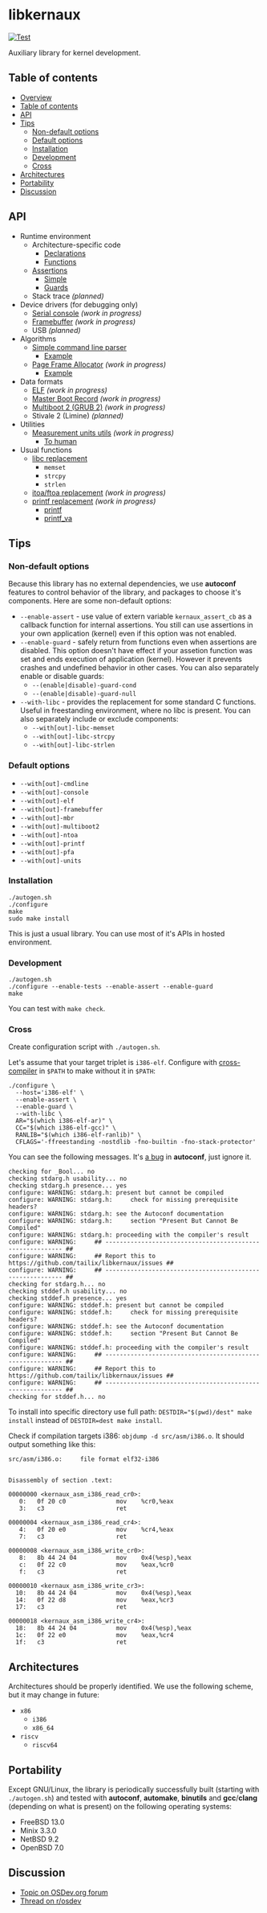 libkernaux
==========

[![Test](https://github.com/tailix/libkernaux/actions/workflows/test.yml/badge.svg)](https://github.com/tailix/libkernaux/actions/workflows/test.yml)

Auxiliary library for kernel development.



Table of contents
-----------------

* [Overview](#libkernaux)
* [Table of contents](#table-of-contents)
* [API](#api)
* [Tips](#tips)
  * [Non-default options](#non-default-options)
  * [Default options](#default-options)
  * [Installation](#installation)
  * [Development](#development)
  * [Cross](#cross)
* [Architectures](#architectures)
* [Portability](#portability)
* [Discussion](#discussion)



API
---

* Runtime environment
  * Architecture-specific code
    * [Declarations](/include/kernaux/arch/)
    * [Functions](/include/kernaux/asm/)
  * [Assertions](/include/kernaux/assert.h)
    * [Simple](/examples/assert_simple.c)
    * [Guards](/examples/assert_guards.c)
  * Stack trace *(planned)*
* Device drivers (for debugging only)
  * [Serial console](/include/kernaux/console.h) *(work in progress)*
  * [Framebuffer](/include/kernaux/framebuffer.h) *(work in progress)*
  * USB *(planned)*
* Algorithms
  * [Simple command line parser](/include/kernaux/cmdline.h)
    * [Example](/examples/cmdline.c)
  * [Page Frame Allocator](/include/kernaux/pfa.h) *(work in progress)*
    * [Example](/examples/pfa.c)
* Data formats
  * [ELF](/include/kernaux/elf.h) *(work in progress)*
  * [Master Boot Record](/include/kernaux/mbr.h) *(work in progress)*
  * [Multiboot 2 (GRUB 2)](/include/kernaux/multiboot2.h) *(work in progress)*
  * Stivale 2 (Limine) *(planned)*
* Utilities
  * [Measurement units utils](/include/kernaux/units.h) *(work in progress)*
    * [To human](/examples/units_human.c)
* Usual functions
  * [libc replacement](/include/kernaux/libc.h)
    * `memset`
    * `strcpy`
    * `strlen`
  * [itoa/ftoa replacement](/include/kernaux/ntoa.h) *(work in progress)*
  * [printf replacement](/include/kernaux/printf.h) *(work in progress)*
    * [printf](/examples/printf.c)
    * [printf_va](/examples/printf_va.c)



Tips
----

### Non-default options

Because this library has no external dependencies, we use **autoconf** features
to control behavior of the library, and packages to choose it's components. Here
are some non-default options:

* `--enable-assert` - use value of extern variable `kernaux_assert_cb` as a
  callback function for internal assertions. You still can use assertions in
  your own application (kernel) even if this option was not enabled.
* `--enable-guard` - safely return from functions even when assertions are
  disabled. This option doesn't have effect if your assetion function was set
  and ends execution of application (kernel). However it prevents crashes and
  undefined behavior in other cases. You can also separately enable or disable
  guards:
  * `--(enable|disable)-guard-cond`
  * `--(enable|disable)-guard-null`
* `--with-libc` - provides the replacement for some standard C functions. Useful
  in freestanding environment, where no libc is present. You can also separately
  include or exclude components:
  * `--with[out]-libc-memset`
  * `--with[out]-libc-strcpy`
  * `--with[out]-libc-strlen`

### Default options

* `--with[out]-cmdline`
* `--with[out]-console`
* `--with[out]-elf`
* `--with[out]-framebuffer`
* `--with[out]-mbr`
* `--with[out]-multiboot2`
* `--with[out]-ntoa`
* `--with[out]-printf`
* `--with[out]-pfa`
* `--with[out]-units`

### Installation

```
./autogen.sh
./configure
make
sudo make install
```

This is just a usual library. You can use most of it's APIs in hosted
environment.

### Development

```
./autogen.sh
./configure --enable-tests --enable-assert --enable-guard
make
```

You can test with `make check`.

### Cross

Create configuration script with `./autogen.sh`.

Let's assume that your target triplet is `i386-elf`. Configure with
[cross-compiler](https://wiki.osdev.org/GCC_Cross-Compiler) in `$PATH` to make
without it in `$PATH`:

```
./configure \
  --host='i386-elf' \
  --enable-assert \
  --enable-guard \
  --with-libc \
  AR="$(which i386-elf-ar)" \
  CC="$(which i386-elf-gcc)" \
  RANLIB="$(which i386-elf-ranlib)" \
  CFLAGS='-ffreestanding -nostdlib -fno-builtin -fno-stack-protector'
```

You can see the following messages. It's
[a bug](https://savannah.gnu.org/support/index.php?110393) in **autoconf**, just
ignore it.

```
checking for _Bool... no
checking stdarg.h usability... no
checking stdarg.h presence... yes
configure: WARNING: stdarg.h: present but cannot be compiled
configure: WARNING: stdarg.h:     check for missing prerequisite headers?
configure: WARNING: stdarg.h: see the Autoconf documentation
configure: WARNING: stdarg.h:     section "Present But Cannot Be Compiled"
configure: WARNING: stdarg.h: proceeding with the compiler's result
configure: WARNING:     ## ---------------------------------------------------------- ##
configure: WARNING:     ## Report this to https://github.com/tailix/libkernaux/issues ##
configure: WARNING:     ## ---------------------------------------------------------- ##
checking for stdarg.h... no
checking stddef.h usability... no
checking stddef.h presence... yes
configure: WARNING: stddef.h: present but cannot be compiled
configure: WARNING: stddef.h:     check for missing prerequisite headers?
configure: WARNING: stddef.h: see the Autoconf documentation
configure: WARNING: stddef.h:     section "Present But Cannot Be Compiled"
configure: WARNING: stddef.h: proceeding with the compiler's result
configure: WARNING:     ## ---------------------------------------------------------- ##
configure: WARNING:     ## Report this to https://github.com/tailix/libkernaux/issues ##
configure: WARNING:     ## ---------------------------------------------------------- ##
checking for stddef.h... no
```

To install into specific directory use full path: `DESTDIR="$(pwd)/dest" make
install` instead of `DESTDIR=dest make install`.

Check if compilation targets i386: `objdump -d src/asm/i386.o`. It should output
something like this:

```
src/asm/i386.o:     file format elf32-i386


Disassembly of section .text:

00000000 <kernaux_asm_i386_read_cr0>:
   0:   0f 20 c0              mov    %cr0,%eax
   3:   c3                    ret

00000004 <kernaux_asm_i386_read_cr4>:
   4:   0f 20 e0              mov    %cr4,%eax
   7:   c3                    ret

00000008 <kernaux_asm_i386_write_cr0>:
   8:   8b 44 24 04           mov    0x4(%esp),%eax
   c:   0f 22 c0              mov    %eax,%cr0
   f:   c3                    ret

00000010 <kernaux_asm_i386_write_cr3>:
  10:   8b 44 24 04           mov    0x4(%esp),%eax
  14:   0f 22 d8              mov    %eax,%cr3
  17:   c3                    ret

00000018 <kernaux_asm_i386_write_cr4>:
  18:   8b 44 24 04           mov    0x4(%esp),%eax
  1c:   0f 22 e0              mov    %eax,%cr4
  1f:   c3                    ret
```



Architectures
-------------

Architectures should be properly identified. We use the following scheme, but it
may change in future:

* `x86`
  * `i386`
  * `x86_64`
* `riscv`
  * `riscv64`



Portability
-----------

Except GNU/Linux, the library is periodically successfully built (starting with
`./autogen.sh`) and tested with **autoconf**, **automake**, **binutils** and
**gcc**/**clang** (depending on what is present) on the following operating
systems:

* FreeBSD 13.0
* Minix 3.3.0
* NetBSD 9.2
* OpenBSD 7.0



Discussion
----------

* [Topic on OSDev.org forum](https://forum.osdev.org/viewtopic.php?f=1&t=37958)
* [Thread on r/osdev](https://www.reddit.com/r/osdev/comments/k3ueeu/libkernaux_auxiliary_library_for_kernel/)
